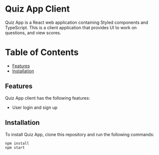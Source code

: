# Quiz App Client

Quiz App is a React web application containing Styled components and TypeScript. This is a client application that provides UI to work on questions, and view scores.

# Table of Contents

- [Features](#features)
- [Installation](#installation)

## Features

Quiz App client has the following features:

- User login and sign up

## Installation

To install Quiz App, clone this repository and run the following commands:

```sh
npm install
npm start
```
